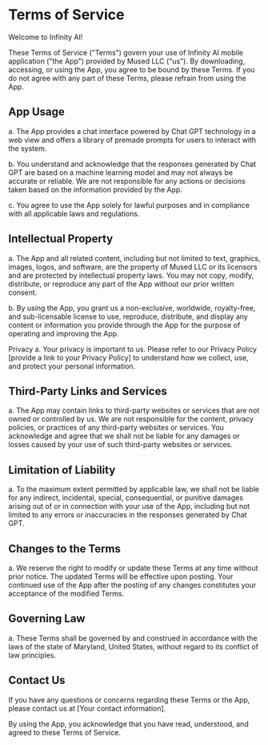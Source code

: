 # Terms of Service

Welcome to Infinity AI!

These Terms of Service ("Terms") govern your use of Infinity AI mobile application ("the App") provided by Mused LLC ("us"). By downloading, accessing, or using the App, you agree to be bound by these Terms. If you do not agree with any part of these Terms, please refrain from using the App.

## App Usage
a. The App provides a chat interface powered by Chat GPT technology in a web view and offers a library of premade prompts for users to interact with the system.

b. You understand and acknowledge that the responses generated by Chat GPT are based on a machine learning model and may not always be accurate or reliable. We are not responsible for any actions or decisions taken based on the information provided by the App.

c. You agree to use the App solely for lawful purposes and in compliance with all applicable laws and regulations.

## Intellectual Property
a. The App and all related content, including but not limited to text, graphics, images, logos, and software, are the property of Mused LLC or its licensors and are protected by intellectual property laws. You may not copy, modify, distribute, or reproduce any part of the App without our prior written consent.

b. By using the App, you grant us a non-exclusive, worldwide, royalty-free, and sub-licensable license to use, reproduce, distribute, and display any content or information you provide through the App for the purpose of operating and improving the App.

Privacy
a. Your privacy is important to us. Please refer to our Privacy Policy [provide a link to your Privacy Policy] to understand how we collect, use, and protect your personal information.

## Third-Party Links and Services
a. The App may contain links to third-party websites or services that are not owned or controlled by us. We are not responsible for the content, privacy policies, or practices of any third-party websites or services. You acknowledge and agree that we shall not be liable for any damages or losses caused by your use of such third-party websites or services.

## Limitation of Liability
a. To the maximum extent permitted by applicable law, we shall not be liable for any indirect, incidental, special, consequential, or punitive damages arising out of or in connection with your use of the App, including but not limited to any errors or inaccuracies in the responses generated by Chat GPT.

## Changes to the Terms
a. We reserve the right to modify or update these Terms at any time without prior notice. The updated Terms will be effective upon posting. Your continued use of the App after the posting of any changes constitutes your acceptance of the modified Terms.

## Governing Law
a. These Terms shall be governed by and construed in accordance with the laws of the state of Maryland, United States, without regard to its conflict of law principles.

## Contact Us
If you have any questions or concerns regarding these Terms or the App, please contact us at [Your contact information].

By using the App, you acknowledge that you have read, understood, and agreed to these Terms of Service.


